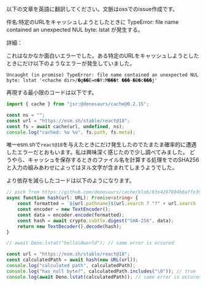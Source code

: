 以下の文章を英語に翻訳してください。文脈はossでのissue作成です。

件名:特定のURLをキャッシュしようとしたときに TypeError: file name contained an unexpected NUL byte: lstat が発生する。

詳細：

これはなかなか面白いエラーでした。ある特定のURLをキャッシュしようとしたときにだけ以下のようなエラーが発生していました。

```
Uncaught (in promise) TypeError: file name contained an unexpected NUL byte: lstat '<chache dir>/�g��E=m�Y:M���t ���-�Ƀ�c���j'
```

再現する最小限のコードは以下です。

```ts
import { cache } from "jsr:@denosaurs/cache@0.2.15";

const ns = "";
const url = "https://esm.sh/stable/react@18";
const fs = await cache(url, undefined, ns);
console.log("cached: %o %o", fs.path, fs.meta);
```

唯一esm.shで`react@18`を与えたときにだけ発生したのでたまたま確率的に遭遇したエラーだとおもいます。私は興味深く感じたので少し調べてみました。
どうやら、キャッシュを保存するときのファイル名を計算する処理をでのSHA256と入力の組みあわせによってはヌル文字が含まれてしまうようでした。

より依存を減らしたコードは以下のようになります。

```ts
// pick from https://github.com/denosaurs/cache/blob/83e4287694b0affe39bcad72f4cb7f99d3679057/file.ts#L125
async function hash(url: URL): Promise<string> {
    const formatted = `${url.pathname}${url.search ? "?" + url.search : ""}`;
    const encoder = new TextEncoder();
    const data = encoder.encode(formatted);
    const hash = await crypto.subtle.digest("SHA-256", data);
    return new TextDecoder().decode(hash);
}

// await Deno.lstat("hello\0world"); // same error is occured

const url = "https://esm.sh/stable/react@18";
const calculatedPath = await hash(new URL(url));
console.log("calculated path", calculatedPath);
console.log("has null byte?", calculatedPath.includes("\0")); // true
console.log(await Deno.lstat(calculatedPath)); // same error is occured
```

